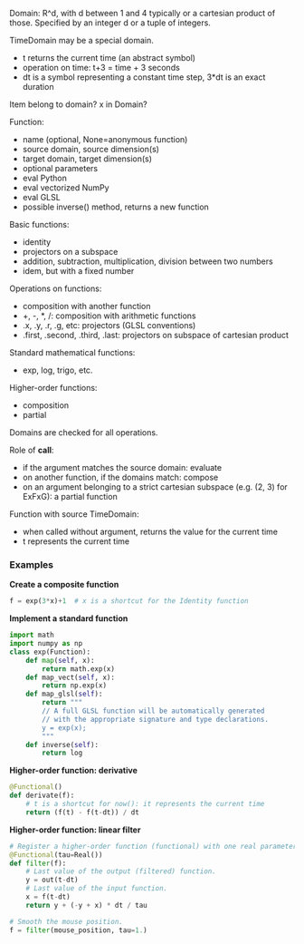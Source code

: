 Domain: R^d, with d between 1 and 4 typically or a cartesian product of those.
Specified by an integer d or a tuple of integers.

TimeDomain may be a special domain.
  * t returns the current time (an abstract symbol)
  * operation on time: t+3 = time + 3 seconds
  * dt is a symbol representing a constant time step, 3*dt is an exact duration

Item belong to domain? x in Domain?

Function:
  
  * name (optional, None=anonymous function)
  * source domain, source dimension(s)
  * target domain, target dimension(s)
  * optional parameters
  * eval Python
  * eval vectorized NumPy
  * eval GLSL
  * possible inverse() method, returns a new function
  
Basic functions:

  * identity
  * projectors on a subspace
  * addition, subtraction, multiplication, division between two numbers
  * idem, but with a fixed number
  
Operations on functions:
  * composition with another function
  * +, -, *, /: composition with arithmetic functions
  * .x, .y, .r, .g, etc: projectors (GLSL conventions)
  * .first, .second, .third, .last: projectors on subspace of cartesian product
  
Standard mathematical functions:
  * exp, log, trigo, etc.

Higher-order functions:
  * composition
  * partial
  
Domains are checked for all operations.

Role of __call__:
  * if the argument matches the source domain: evaluate
  * on another function, if the domains match: compose
  * on an argument belonging to a strict cartesian subspace (e.g. (2, 3) for ExFxG): a partial function
  
Function with source TimeDomain:
  * when called without argument, returns the value for the current time
  * t represents the current time

### Examples

**Create a composite function**

```python
f = exp(3*x)+1  # x is a shortcut for the Identity function
```


**Implement a standard function**

```python
import math
import numpy as np
class exp(Function):
    def map(self, x):
        return math.exp(x)
    def map_vect(self, x):
        return np.exp(x)
    def map_glsl(self):
        return """
        // A full GLSL function will be automatically generated
        // with the appropriate signature and type declarations.
        y = exp(x);
        """
    def inverse(self):
        return log
```

**Higher-order function: derivative**

```python
@Functional()
def derivate(f):
    # t is a shortcut for now(): it represents the current time
    return (f(t) - f(t-dt)) / dt
```

**Higher-order function: linear filter**

```python
# Register a higher-order function (functional) with one real parameter
@Functional(tau=Real())
def filter(f):
    # Last value of the output (filtered) function.
    y = out(t-dt)
    # Last value of the input function.
    x = f(t-dt)
    return y + (-y + x) * dt / tau

# Smooth the mouse position.
f = filter(mouse_position, tau=1.)
    
```


